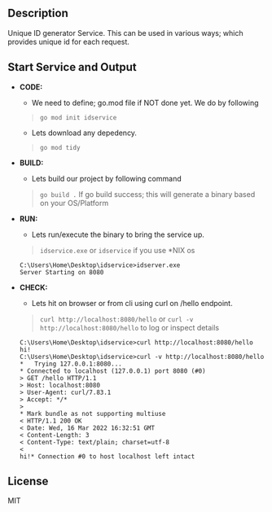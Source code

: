 
## Description

Unique ID generator Service.
This can be used in various ways; which provides unique id for each request.

## Start Service and Output
- **CODE:**
    - We need to define; go.mod file if NOT done yet. We do by following
    > `go mod init idservice`
    - Lets download any depedency.
    > `go mod tidy`

- **BUILD:**
    - Lets build our project by following command
    > `go build .`
    If go build success; this will generate a binary based on your OS/Platform

- **RUN:**
    - Lets run/execute the binary to bring the service up.
    > `idservice.exe` or `idservice` if you use *NIX os
    ```
    C:\Users\Home\Desktop\idservice>idserver.exe
    Server Starting on 8080
    ```

- **CHECK:**
    - Lets hit on browser or from cli using curl on /hello endpoint.
    > `curl http://localhost:8080/hello`
    or
    > `curl -v http://localhost:8080/hello` to log or inspect details
    ```
    C:\Users\Home\Desktop\idservice>curl http://localhost:8080/hello
    hi!
    C:\Users\Home\Desktop\idservice>curl -v http://localhost:8080/hello
    *   Trying 127.0.0.1:8080...
    * Connected to localhost (127.0.0.1) port 8080 (#0)
    > GET /hello HTTP/1.1
    > Host: localhost:8080
    > User-Agent: curl/7.83.1
    > Accept: */*
    >
    * Mark bundle as not supporting multiuse
    < HTTP/1.1 200 OK
    < Date: Wed, 16 Mar 2022 16:32:51 GMT
    < Content-Length: 3
    < Content-Type: text/plain; charset=utf-8
    <
    hi!* Connection #0 to host localhost left intact

    ```

## License

MIT
